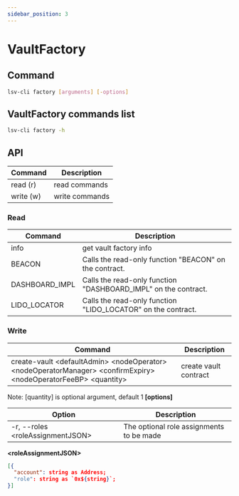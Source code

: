 ```yaml
---
sidebar_position: 3
---
```


# VaultFactory

## Command

```bash
lsv-cli factory [arguments] [-options]
```

## VaultFactory commands list

```bash
lsv-cli factory -h
```

## API

| Command   | Description    |
| --------- | -------------- |
| read (r)  | read commands  |
| write (w) | write commands |

### Read

| Command        | Description                                                    |
| -------------- | -------------------------------------------------------------- |
| info           | get vault factory info                                         |
| BEACON         | Calls the read-only function "BEACON" on the contract.         |
| DASHBOARD_IMPL | Calls the read-only function "DASHBOARD_IMPL" on the contract. |
| LIDO_LOCATOR   | Calls the read-only function "LIDO_LOCATOR" on the contract.   |

### Write

| Command                                                                                                               | Description           |
| --------------------------------------------------------------------------------------------------------------------- | --------------------- |
| create-vault \<defaultAdmin> \<nodeOperator> \<nodeOperatorManager> \<confirmExpiry> \<nodeOperatorFeeBP> \<quantity> | create vault contract |

Note: \[quantity] is optional argument, default 1
**[options]**

| Option                            | Description                              |
| --------------------------------- | ---------------------------------------- |
| -r, --roles \<roleAssignmentJSON> | The optional role assignments to be made |

**\<roleAssignmentJSON>**

```json
[{
  "account": string as Address;
  "role": string as `0x${string}`;
}]
```
